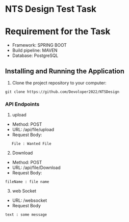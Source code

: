 # NTS Design Test Task 

# Requirement for the Task

- Framework: SPRING BOOT  
- Build pipeline: MAVEN 
- Database: PostgreSQL

## Installing and Running the Application

1. Clone the project repository to your computer:
```shell
git clone https://github.com/Devoloper2022/NTSDesign
```



### API Endpoints

1. upload

- Method: POST
- URL: /api/file/upload
- Request Body:

```
   File : Wanted File
```
2. Download

- Method: POST 
- URL: /api/file/Download
- Request Body:
```
fileName : file name
```

3. web Socket

- URL: /websocket
- Request Body
```
text : some message
```


